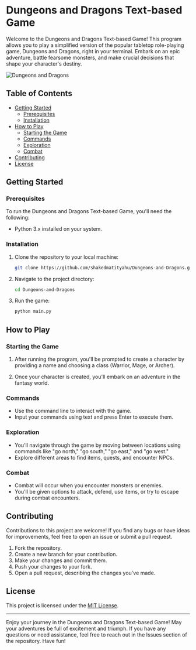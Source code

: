 # Dungeons and Dragons Text-based Game

Welcome to the Dungeons and Dragons Text-based Game! This program allows you to play a simplified version of the popular tabletop role-playing game, Dungeons and Dragons, right in your terminal. Embark on an epic adventure, battle fearsome monsters, and make crucial decisions that shape your character's destiny.

![Dungeons and Dragons](https://raw.githubusercontent.com/shakedmatityahu/Dungeons-and-Dragons/main/images/dnd_screenshot.png)

## Table of Contents

- [Getting Started](#getting-started)
  - [Prerequisites](#prerequisites)
  - [Installation](#installation)
- [How to Play](#how-to-play)
  - [Starting the Game](#starting-the-game)
  - [Commands](#commands)
  - [Exploration](#exploration)
  - [Combat](#combat)
- [Contributing](#contributing)
- [License](#license)

## Getting Started

### Prerequisites

To run the Dungeons and Dragons Text-based Game, you'll need the following:

- Python 3.x installed on your system.

### Installation

1. Clone the repository to your local machine:

   ```bash
   git clone https://github.com/shakedmatityahu/Dungeons-and-Dragons.git
   ```

2. Navigate to the project directory:

   ```bash
   cd Dungeons-and-Dragons
   ```

3. Run the game:

   ```bash
   python main.py
   ```

## How to Play

### Starting the Game

1. After running the program, you'll be prompted to create a character by providing a name and choosing a class (Warrior, Mage, or Archer).

2. Once your character is created, you'll embark on an adventure in the fantasy world.

### Commands

- Use the command line to interact with the game.
- Input your commands using text and press Enter to execute them.

### Exploration

- You'll navigate through the game by moving between locations using commands like "go north," "go south," "go east," and "go west."
- Explore different areas to find items, quests, and encounter NPCs.

### Combat

- Combat will occur when you encounter monsters or enemies.
- You'll be given options to attack, defend, use items, or try to escape during combat encounters.

## Contributing

Contributions to this project are welcome! If you find any bugs or have ideas for improvements, feel free to open an issue or submit a pull request.

1. Fork the repository.
2. Create a new branch for your contribution.
3. Make your changes and commit them.
4. Push your changes to your fork.
5. Open a pull request, describing the changes you've made.

## License

This project is licensed under the [MIT License](https://github.com/shakedmatityahu/Dungeons-and-Dragons/blob/main/LICENSE).

---

Enjoy your journey in the Dungeons and Dragons Text-based Game! May your adventures be full of excitement and triumph. If you have any questions or need assistance, feel free to reach out in the Issues section of the repository. Have fun!
